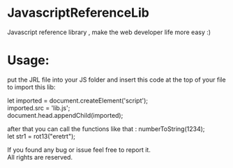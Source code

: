 # JavascriptReferenceLib
Javascript reference library , make the web developer life more easy :)

# Usage:
put the JRL file into your JS folder and insert this code at the top of your file to import this lib:

let imported = document.createElement('script');  
imported.src = 'lib.js';  
document.head.appendChild(imported);  

after that you can call the functions like that :
numberToString(1234);  
let str1 = rot13("eretrt");
  
If you found any bug or issue feel free to report it.  
All rights are reserved.  
